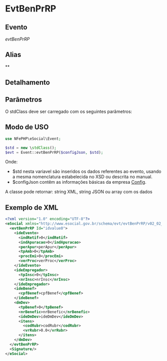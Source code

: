 # EvtBenPrRP

## Evento
 *evtBenPrRP*

## Alias
 **


## Detalhamento



## Parâmetros
O stdClass deve ser carregado com os seguintes parâmetros:



## Modo de USO

```php
use NFePHP\eSocial\Event;

$std = new \stdClass();
$evt = Event::evtBenPrRP($configJson, $std);
```

Onde:
- $std nesta variavel são inseridos os dados referentes ao evento, usando a mesma nomenclatura estabelecida no XSD ou descrita no manual.
- $configJson contêm as informações básicas da empresa [Config](Config.md).

A classe pode retornar: string XML, string JSON ou array com os dados


## Exemplo de XML

```xml
<?xml version="1.0" encoding="UTF-8"?>
<eSocial xmlns="http://www.esocial.gov.br/schema/evt/evtBenPrRP/v02_02_01" xmlns:xsi="http://www.w3.org/2001/XMLSchema-instance" xsi:schemaLocation="http://www.esocial.gov.br/schema/evt/evtBenPrRP/v02_02_01 ../schemes/evtBenPrRP.xsd ">
  <evtBenPrRP Id="idvalue0">
    <ideEvento>
      <indRetif>0</indRetif>
      <indApuracao>0</indApuracao>
      <perApur>perApur</perApur>
      <tpAmb>0</tpAmb>
      <procEmi>0</procEmi>
      <verProc>verProc</verProc>
    </ideEvento>
    <ideEmpregador>
      <tpInsc>0</tpInsc>
      <nrInsc>nrInsc</nrInsc>
    </ideEmpregador>
    <ideBenef>
      <cpfBenef>cpfBenef</cpfBenef>
    </ideBenef>
    <dmDev>
      <tpBenef>0</tpBenef>
      <nrBenefic>nrBenefic</nrBenefic>
      <ideDmDev>ideDmDev</ideDmDev>
      <itens>
        <codRubr>codRubr</codRubr>
        <vrRubr>0.0</vrRubr>
      </itens>
    </dmDev>
  </evtBenPrRP>
  <Signature/>
</eSocial>

```
